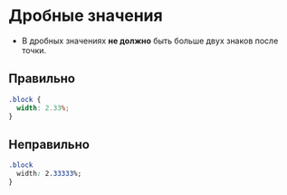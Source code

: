 # Дробные значения

- В дробных значениях **не должно** быть больше двух знаков после точки.

## Правильно

```css
.block {
  width: 2.33%;
}
```

## Неправильно

```css
.block
  width: 2.33333%;
}
```
